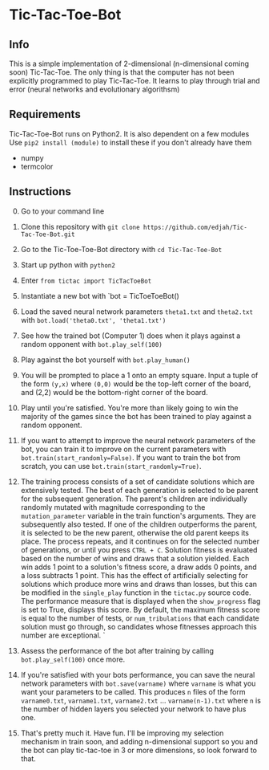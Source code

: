 # Tic-Tac-Toe-Bot


Info
-----
This is a simple implementation of 2-dimensional (n-dimensional coming soon) Tic-Tac-Toe. The only thing is that the computer has not been explicitly programmed to play Tic-Tac-Toe. It learns to play through trial and error (neural networks and evolutionary algorithsm)

Requirements
-------------
Tic-Tac-Toe-Bot runs on Python2. It is also dependent on a few modules
Use `pip2 install (module)` to install these if you don't already have them
* numpy
* termcolor

Instructions
-------------
0. Go to your command line
1. Clone this repository with `git clone https://github.com/edjah/Tic-Tac-Toe-Bot.git`
2. Go to the Tic-Toe-Toe-Bot directory with `cd Tic-Tac-Toe-Bot`
3. Start up python with `python2`
4. Enter `from tictac import TicTacToeBot`
5. Instantiate a new bot with `bot = TicToeToeBot()
6. Load the saved neural network parameters `theta1.txt` and `theta2.txt` with `bot.load('theta0.txt', 'theta1.txt')`
7. See how the trained bot (Computer 1) does when it plays against a random opponent with `bot.play_self(100)`
8. Play against the bot yourself with `bot.play_human()`
9. You will be prompted to place a 1 onto an empty square. Input a tuple of the form `(y,x)` where `(0,0)` would be the top-left corner of the board, and (2,2) would be the bottom-right corner of the board.
 
10. Play until you're satisfied. You're more than likely going to win the majority of the games since the bot has been trained to play against a random opponent. 

11. If you want to attempt to improve the neural network parameters of the bot, you can train it to improve on the current parameters with `bot.train(start_randomly=False)`. If you want to train the bot from scratch, you can use `bot.train(start_randomly=True)`. 

12. The training process consists of a set of candidate solutions which are extensively tested. The best of each generation is selected to be parent for the subsequent generation. The parent's children are individually randomly mutated with magnitude corresponding to the `mutation_parameter` variable in the train function's arguments. They are subsequently also tested. If one of the children outperforms the parent, it is selected to be the new parent, otherwise the old parent keeps its place. The process repeats, and it continues on for the selected number of generations, or until you press `CTRL + C`. Solution fitness is evaluated based on the number of wins and draws that a solution yielded. Each win adds 1 point to a solution's fitness score, a draw adds 0 points, and a loss subtracts 1 point. This has the effect of artificially selecting for solutions which produce more wins and draws than losses, but this can be modified in the `single_play` function in the `tictac.py` source code. The performance measure that is displayed when the `show_progress` flag is set to True, displays this score. By default, the maximum fitness score is equal to the number of tests, or `num_tribulations` that each candidate solution must go through, so candidates whose fitnesses approach this number are exceptional.
 `
13. Assess the performance of the bot after training by calling `bot.play_self(100)` once more.
14. If you're satisfied with your bots performance, you can save the neural network parameters with `bot.save(varname)` where `varname` is what you want your parameters to be called. This produces `n` files of the form `varname0.txt`, `varname1.txt`, `varname2.txt` ... `varname(n-1).txt` where `n` is the number of hidden layers you selected your network to have plus one.

15. That's pretty much it. Have fun. I'll be improving my selection mechanism in train soon, and adding n-dimensional support so you and the bot can play tic-tac-toe in 3 or more dimensions, so look forward to that.
